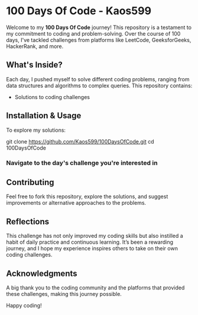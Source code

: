 # 100 Days Of Code - Kaos599

Welcome to my **100 Days Of Code** journey! This repository is a testament to my commitment to coding and problem-solving. Over the course of 100 days, I've tackled challenges from platforms like LeetCode, GeeksforGeeks, HackerRank, and more.

## What's Inside?

Each day, I pushed myself to solve different coding problems, ranging from data structures and algorithms to complex queries. This repository contains:

- Solutions to coding challenges


## Installation & Usage

To explore my solutions:


git clone https://github.com/Kaos599/100DaysOfCode.git
cd 100DaysOfCode
### Navigate to the day's challenge you're interested in

## Contributing
Feel free to fork this repository, explore the solutions, and suggest improvements or alternative approaches to the problems.

## Reflections
This challenge has not only improved my coding skills but also instilled a habit of daily practice and continuous learning. It’s been a rewarding journey, and I hope my experience inspires others to take on their own coding challenges.

## Acknowledgments
A big thank you to the coding community and the platforms that provided these challenges, making this journey possible.

Happy coding!
